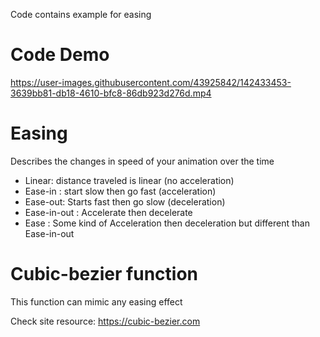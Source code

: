 Code contains example for easing

# Code Demo

https://user-images.githubusercontent.com/43925842/142433453-3639bb81-db18-4610-bfc8-86db923d276d.mp4

# Easing
Describes the changes in speed of your animation over the time

- Linear: distance traveled is linear (no acceleration)
- Ease-in : start slow then go fast (acceleration)
- Ease-out: Starts fast then go slow (deceleration)
- Ease-in-out : Accelerate then decelerate
- Ease : Some kind of Acceleration then deceleration but different than Ease-in-out


# Cubic-bezier function
This function can mimic any easing effect

Check site resource: 
https://cubic-bezier.com

